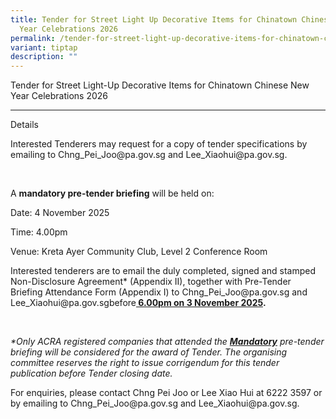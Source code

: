 ```yaml
---
title: Tender for Street Light Up Decorative Items for Chinatown Chinese New
  Year Celebrations 2026
permalink: /tender-for-street-light-up-decorative-items-for-chinatown-chinese-new-year-celebrations-2026/
variant: tiptap
description: ""
---
```

<p>Tender for Street Light-Up Decorative Items for Chinatown Chinese New
Year Celebrations 2026</p>
<hr>
<p>Details</p>
<p>Interested Tenderers may request for a copy of tender specifications by
emailing to <a rel="noopener noreferrer nofollow" target="_blank">Chng_Pei_Joo@pa.gov.sg</a> and
<a rel="noopener noreferrer nofollow" target="_blank">Lee_Xiaohui@pa.gov.sg</a>.</p>
<p>&nbsp;</p>
<p>A <strong>mandatory pre-tender briefing</strong> will be held on:</p>
<p>Date: 4 November 2025&nbsp;</p>
<p>Time: 4.00pm&nbsp;</p>
<p>Venue: Kreta Ayer Community Club, Level 2 Conference Room&nbsp;</p>
<p></p>
<p>Interested tenderers are to email the duly completed, signed and stamped
Non-Disclosure Agreement* (Appendix II), together with Pre-Tender Briefing
Attendance Form (Appendix I) to <a rel="noopener noreferrer nofollow" target="_blank">Chng_Pei_Joo@pa.gov.sg</a> and
<a rel="noopener noreferrer nofollow" target="_blank">Lee_Xiaohui@pa.gov.sg</a>before<strong><u> 6.00pm on 3 November 2025</u>.</strong>
</p>
<p>&nbsp;</p>
<p><em>*Only ACRA registered companies that attended the </em><strong><em><u>Mandatory</u></em></strong><em> pre-tender briefing will be considered for the award of Tender. The organising committee reserves the right to issue corrigendum for this tender publication before Tender closing date.</em>
</p>
<p>For enquiries, please contact Chng Pei Joo or Lee Xiao Hui at 6222 3597
or by emailing to <a rel="noopener noreferrer nofollow" target="_blank">Chng_Pei_Joo@pa.gov.sg</a> and
<a rel="noopener noreferrer nofollow" target="_blank">Lee_Xiaohui@pa.gov.sg</a>.</p>